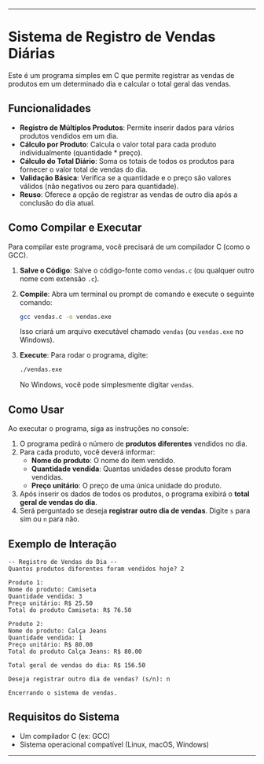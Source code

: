 
-----

# Sistema de Registro de Vendas Diárias

Este é um programa simples em C que permite registrar as vendas de produtos em um determinado dia e calcular o total geral das vendas.

## Funcionalidades

  * **Registro de Múltiplos Produtos**: Permite inserir dados para vários produtos vendidos em um dia.
  * **Cálculo por Produto**: Calcula o valor total para cada produto individualmente (quantidade \* preço).
  * **Cálculo do Total Diário**: Soma os totais de todos os produtos para fornecer o valor total de vendas do dia.
  * **Validação Básica**: Verifica se a quantidade e o preço são valores válidos (não negativos ou zero para quantidade).
  * **Reuso**: Oferece a opção de registrar as vendas de outro dia após a conclusão do dia atual.

## Como Compilar e Executar

Para compilar este programa, você precisará de um compilador C (como o GCC).

1.  **Salve o Código**: Salve o código-fonte como `vendas.c` (ou qualquer outro nome com extensão `.c`).

2.  **Compile**: Abra um terminal ou prompt de comando e execute o seguinte comando:

    ```bash
    gcc vendas.c -o vendas.exe
    ```

    Isso criará um arquivo executável chamado `vendas` (ou `vendas.exe` no Windows).

3.  **Execute**: Para rodar o programa, digite:

    ```bash
    ./vendas.exe
    ```

    No Windows, você pode simplesmente digitar `vendas`.

## Como Usar

Ao executar o programa, siga as instruções no console:

1.  O programa pedirá o número de **produtos diferentes** vendidos no dia.
2.  Para cada produto, você deverá informar:
      * **Nome do produto**: O nome do item vendido.
      * **Quantidade vendida**: Quantas unidades desse produto foram vendidas.
      * **Preço unitário**: O preço de uma única unidade do produto.
3.  Após inserir os dados de todos os produtos, o programa exibirá o **total geral de vendas do dia**.
4.  Será perguntado se deseja **registrar outro dia de vendas**. Digite `s` para sim ou `n` para não.

## Exemplo de Interação

```
-- Registro de Vendas do Dia --
Quantos produtos diferentes foram vendidos hoje? 2

Produto 1:
Nome do produto: Camiseta
Quantidade vendida: 3
Preço unitário: R$ 25.50
Total do produto Camiseta: R$ 76.50

Produto 2:
Nome do produto: Calça Jeans
Quantidade vendida: 1
Preço unitário: R$ 80.00
Total do produto Calça Jeans: R$ 80.00

Total geral de vendas do dia: R$ 156.50

Deseja registrar outro dia de vendas? (s/n): n

Encerrando o sistema de vendas.
```

## Requisitos do Sistema

  * Um compilador C (ex: GCC)
  * Sistema operacional compatível (Linux, macOS, Windows)

-----

